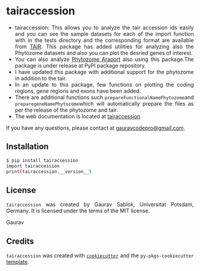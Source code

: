 # tairaccession

<div align = "justify">
  
- tairaccession: This allows you to analyze the tair accession ids easily and you can see the sample datasets for each of the import function with in the tests directory and the corresponding format are available from [TAIR](https://www.arabidopsis.org). This package has added utilities for analyzing also the Phytozome datasets and also you can plot the desried genes of interest.
- You can also analyze [Phytozome Araport](https://phytozome-next.jgi.doe.gov) also using this package.The package is under release at PyPI package repository.
- I have updated this package with additional support for the phytozome in addition to the tair.
- In an update to this package, few functions on plotting the coding regions, gene regions and exons have been added.
- There are additional functions such ```prepareFunctionalNamePhytozome```and ```preparegeneNamePhytozome```which will automatically prepare the files as per the release of the phytozome and tair.
- The web documentation is located at [tairaccession](https://gauravcodepro.github.io/tairaccession)

If you have any questions, please contact at gauravcodepro@gmail.com.
## Installation
```bash
$ pip install tairaccession
import tairaccession
print(tairaccession.__version__)
```

## License
`tairaccession` was created by Gaurav Sablok, Universitat Potsdam, Germany. It is licensed under the terms of the MIT license.

Gaurav 

## Credits
`tairaccession` was created with [`cookiecutter`](https://cookiecutter.readthedocs.io/en/latest/) 
and the `py-pkgs-cookiecutter` [template](https://github.com/py-pkgs/py-pkgs-cookiecutter).
